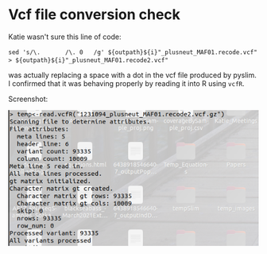 # Vcf file conversion check


Katie wasn't sure this line of code:

```
sed 's/\.		/\.	0	/g' ${outpath}${i}"_plusneut_MAF01.recode.vcf" > ${outpath}${i}"_plusneut_MAF01.recode2.vcf" 
```

was actually replacing a space with a dot in the vcf file produced by pyslim. I confirmed that it was behaving properly by reading it into R using `vcfR`. 

Screenshot:

![](https://github.com/ModelValidationProgram/MVP-NonClinalAF/blob/alan/img/Screenshot%20from%202021-06-30%2016-11-55.png)

